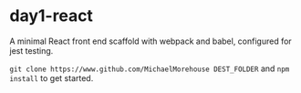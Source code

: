 # day1-react

A minimal React front end scaffold with webpack and babel, configured for jest testing.

`git clone https://www.github.com/MichaelMorehouse DEST_FOLDER` and `npm install` to get started.